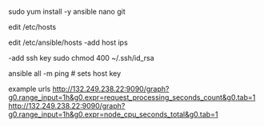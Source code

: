 sudo yum install -y ansible nano git

edit /etc/hosts

edit /etc/ansible/hosts
-add host ips

-add ssh key
sudo chmod 400 ~/.ssh/id_rsa

ansible all -m ping # sets host key

example urls
http://132.249.238.22:9090/graph?g0.range_input=1h&g0.expr=request_processing_seconds_count&g0.tab=1
http://132.249.238.22:9090/graph?g0.range_input=1h&g0.expr=node_cpu_seconds_total&g0.tab=1